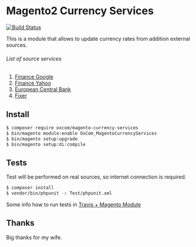 # Magento2 Currency Services
[![Build Status](https://travis-ci.org/OxCom/magento2-currency-services.svg?branch=master)](https://travis-ci.org/OxCom/magento2-currency-services)

This is a module that allows to update currency rates from addition external sources.

###### List of source services
1. [Finance Google](https://finance.google.com/finance/converter)
2. [Finance Yahoo](https://developer.yahoo.com/yql/console/?q=show%20tables&env=store://datatables.org/alltableswithkeys#h=select+*+from+yahoo.finance.xchange+where+pair+in+(%22USDEUR%22))
3. [European Central Bank](http://www.ecb.europa.eu/stats/policy_and_exchange_rates/euro_reference_exchange_rates/html/index.en.html)
4. [Fixer](http://fixer.io/)

## Install
```bash
$ composer require oxcom/magento-currency-services
$ bin/magento module:enable OxCom_MagentoCurrencyServices
$ bin/magento setup:upgrade
$ bin/magento setup:di:compile
```

## Tests
Test will be performed on real sources, so internet connection is required.

```bash
$ composer install
$ vendor/bin/phpunit -c Test/phpunit.xml
```

Some info how to run tests in [Travis + Magento Module](https://gordonlesti.com/magento2-extension-development-with-travis-ci/)

## Thanks
Big thanks for my wife.
